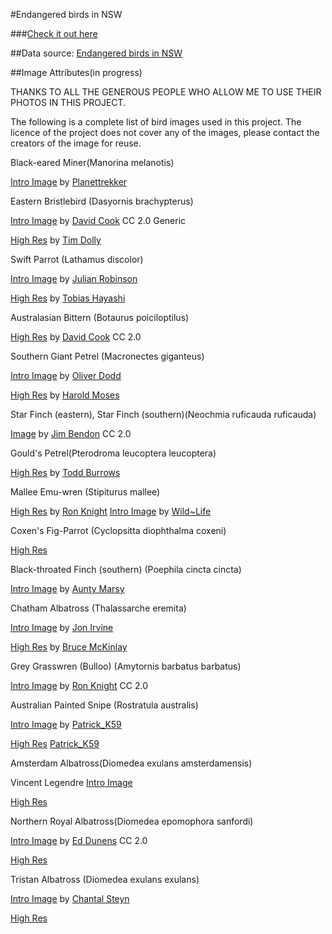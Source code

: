 #Endangered birds in NSW

###[Check it out here](http://chloechen.io/bird) 

##Data source: 
[Endangered birds in NSW](http://data.gov.au/dataset/threatened-species-state-lists/resource/ab6c9078-ac64-41e0-9987-3e38da53d277)


##Image Attributes(in progress)

THANKS TO ALL THE GENEROUS PEOPLE WHO ALLOW ME TO USE THEIR PHOTOS IN THIS PROJECT. 

The following is a complete list of bird images used in this project. The licence of the project does not cover any of the images, please contact the creators  of the image for reuse. 

Black-eared Miner(Manorina melanotis)

[Intro Image](https://flic.kr/p/8LkeCd) by [Planettrekker](https://www.flickr.com/photos/planettrekker/)


Eastern Bristlebird (Dasyornis brachypterus)

[Intro Image](https://flic.kr/p/ckjKfo) by [David Cook](https://flic.kr/p/4UUpTw) CC 2.0 Generic

[High Res](http://tim-dolby.blogspot.com.au) by [Tim Dolly](http://tim-dolby.blogspot.com.au)


Swift Parrot (Lathamus discolor) 

[Intro Image](https://flic.kr/p/8EHCTt) by [Julian Robinson](https://www.flickr.com/photos/ozjulian/)

[High Res](https://flic.kr/p/4Hqysg) by [Tobias Hayashi](https://www.flickr.com/photos/callocephalon/)


Australasian Bittern (Botaurus poiciloptilus)

[High Res](https://flic.kr/p/ormTq2) by [David Cook](https://www.flickr.com/photos/frankzed/) CC 2.0


Southern Giant Petrel (Macronectes giganteus)

[Intro Image](https://flic.kr/p/dGZLrv) by [Oliver Dodd](https://www.flickr.com/photos/oliverdodd/)

[High Res](https://flic.kr/p/kqb1ai) by [Harold Moses](https://www.flickr.com/photos/mosesharold/)


Star Finch (eastern), Star Finch (southern)(Neochmia ruficauda ruficauda)

[Image](https://flic.kr/p/uByw92) by [Jim Bendon](https://www.flickr.com/photos/jim_bendon_1957/) CC 2.0


Gould's Petrel(Pterodroma leucoptera leucoptera)


[High Res](https://flic.kr/p/dN1mWz) by [Todd Burrows](https://www.flickr.com/photos/toddburrows/)



Mallee Emu-wren (Stipiturus mallee)

[High Res](https://flic.kr/p/diYjwY) by [Ron Knight](https://www.flickr.com/photos/sussexbirder/)
[Intro Image](https://flic.kr/p/qaiN8e) by [Wild~Life](https://www.flickr.com/photos/andrew_alderson/)



Coxen's Fig-Parrot (Cyclopsitta diophthalma coxeni)


[High Res](https://upload.wikimedia.org/wikipedia/commons/b/b3/Cyclopsitta_diophthalma_-Birdworld_Kuranda%2C_Queensland%2C_Australia_-male-8a.jpg)


Black-throated Finch (southern) (Poephila cincta cincta)

[Intro Image](https://flic.kr/p/9qfMzH) by [Aunty Marsy](https://www.flickr.com/photos/auntymarsy/)


Chatham Albatross (Thalassarche eremita)

[Intro Image](https://flic.kr/p/8UexwV) by [Jon Irvine](https://www.flickr.com/photos/calidris-photos/)

[High Res](https://flic.kr/p/pB3vg7) by [Bruce McKinlay](https://www.flickr.com/photos/98212195@N00/)



Grey Grasswren (Bulloo) (Amytornis barbatus barbatus)

[Intro Image](https://flic.kr/p/diYmzg) by [Ron Knight](https://www.flickr.com/photos/sussexbirder/) CC 2.0


Australian Painted Snipe (Rostratula australis)

[Intro Image](https://flic.kr/p/dQDDLd) by [Patrick_K59](https://www.flickr.com/photos/patrick_k59/)

[High Res](https://flic.kr/p/dUx4r5) [Patrick_K59](https://www.flickr.com/photos/patrick_k59/)


Amsterdam Albatross(Diomedea exulans amsterdamensis)

Vincent Legendre [Intro Image](https://upload.wikimedia.org/wikipedia/commons/thumb/f/f2/Albatros_d%27amsterdam_poussin.jpg/500px-Albatros_d%27amsterdam_poussin.jpg)

[High Res](https://en.wikipedia.org/wiki/Amsterdam_albatross#/media/File:Albatros_d%27amsterdam.jpg)


Northern Royal Albatross(Diomedea epomophora sanfordi)

[Intro Image](https://flic.kr/p/qavMD1) by [Ed Dunens](https://www.flickr.com/photos/blachswan/) CC 2.0

[High Res](https://en.wikipedia.org/wiki/Northern_royal_albatross#/media/File:Diomedea_sanfordi_-_SE_Tasmania.jpg)


Tristan Albatross (Diomedea exulans exulans)

[Intro Image](https://flic.kr/p/6aFUqB) by [Chantal Steyn](https://www.flickr.com/photos/chantal_steyn/)

[High Res](https://upload.wikimedia.org/wikipedia/commons/thumb/c/c4/Diomedea_exulans_in_flight_-_SE_Tasmania.jpg/440px-Diomedea_exulans_in_flight_-_SE_Tasmania.jpg)
